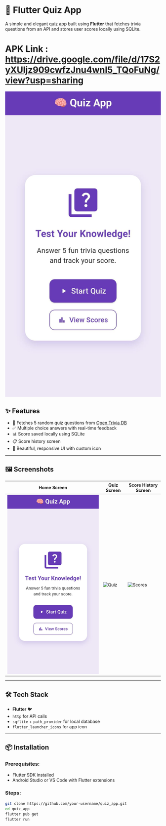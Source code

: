 # 🧠 Flutter Quiz App

A simple and elegant quiz app built using **Flutter** that fetches trivia questions from an API and stores user scores locally using SQLite.

# APK Link : https://drive.google.com/file/d/17S2yXUljz909cwfzJnu4wnI5_TQoFuNg/view?usp=sharing


![Quiz App Screenshot](assets/screenshot/Home.jpg)


## ✨ Features

- 🧾 Fetches 5 random quiz questions from [Open Trivia DB](https://opentdb.com)
- ✅ Multiple choice answers with real-time feedback
- 📊 Score saved locally using SQLite
- 📋 Score history screen
- 🎨 Beautiful, responsive UI with custom icon

---

## 🖼 Screenshots

| Home Screen               | Quiz Screen              | Score History Screen      |
|---------------------------|--------------------------|----------------------------|
| ![Home](assets/screenshot/Home.jpg) | ![Quiz](assets/screenshot/Questions.png) | ![Scores](assets/screenshot/Scores.png) |

---

## 🛠 Tech Stack

- **Flutter** 🐦
- `http` for API calls
- `sqflite` + `path_provider` for local database
- `flutter_launcher_icons` for app icon

---

## 📦 Installation

### Prerequisites:
- Flutter SDK installed
- Android Studio or VS Code with Flutter extensions

### Steps:

```bash
git clone https://github.com/your-username/quiz_app.git
cd quiz_app
flutter pub get
flutter run


